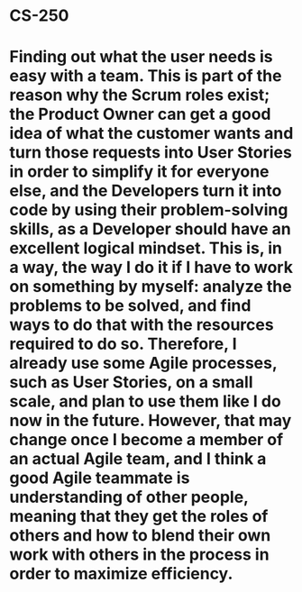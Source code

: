 # CS-250
# Finding out what the user needs is easy with a team. This is part of the reason why the Scrum roles exist; the Product Owner can get a good idea of what the customer wants and turn those requests into User Stories in order to simplify it for everyone else, and the Developers turn it into code by using their problem-solving skills, as a Developer should have an excellent logical mindset. This is, in a way, the way I do it if I have to work on something by myself: analyze the problems to be solved, and find ways to do that with the resources required to do so. Therefore, I already use some Agile processes, such as User Stories, on a small scale, and plan to use them like I do now in the future. However, that may change once I become a member of an actual Agile team, and I think a good Agile teammate is understanding of other people, meaning that they get the roles of others and how to blend their own work with others in the process in order to maximize efficiency.
